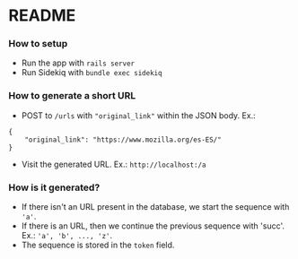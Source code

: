 # README

### How to setup

- Run the app with `rails server`
- Run Sidekiq with `bundle exec sidekiq`

### How to generate a short URL

- POST to `/urls` with `"original_link"` within the JSON body. Ex.:
```
{
    "original_link": "https://www.mozilla.org/es-ES/"
}
```

- Visit the generated URL. Ex.: `http://localhost:/a`

### How is it generated?

- If there isn't an URL present in the database, we start the sequence with `'a'`.
- If there is an URL, then we continue the previous sequence with 'succ'. Ex.: `'a', 'b', ..., 'z'`.
- The sequence is stored in the `token` field.